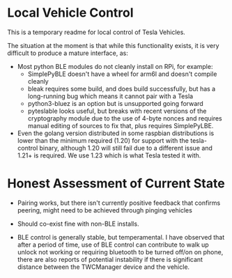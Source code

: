 Local Vehicle Control
=====================

This is a temporary readme for local control of Tesla Vehicles.

The situation at the moment is that while this functionality exists, it is very difficult to produce a mature interface, as:

  * Most python BLE modules do not cleanly install on RPi, for example:
    * SimplePyBLE doesn't have a wheel for arm6l and doesn't compile cleanly 
    * bleak requires some build, and does build successfully, but has a long-running bug which means it cannot pair with a Tesla
    * python3-bluez is an option but is unsupported going forward
    * pyteslable looks useful, but breaks with recent versions of the cryptography module due to the use of 4-byte nonces and requires manual editing of sources to fix that, plus requires SimplePyLBE.
  * Even the golang version distributed in some raspbian distributions is lower than the minimum required (1.20) for support with the tesla-control binary, although 1.20 will still fail due to a different issue and 1.21+ is required. We use 1.23 which is what Tesla tested it with.

Honest Assessment of Current State
==================================

* Pairing works, but there isn't currently positive feedback that confirms peering, might need to be achieved through pinging vehicles

* Should co-exist fine with non-BLE installs. 

* BLE control is generally stable, but temperamental. I have observed that after a period of time, use of BLE control can contribute to walk up unlock not working or requiring bluetooth to be turned off/on on phone, there are also reports of potential instability if there is significant distance between the TWCManager device and the vehicle.
